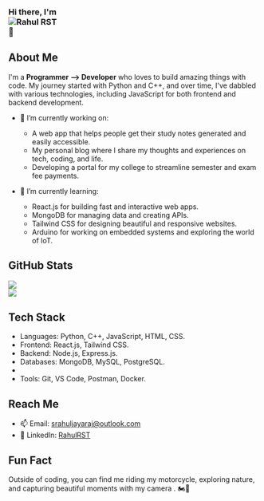 ### Hi there, I'm <br /><img src="https://readme-typing-svg.demolab.com?font=Fira+Code&pause=1000&color=006AFF&width=435&lines=RahulRST" alt="Rahul RST" /><br /> 👋

## About Me

I'm a **Programmer --> Developer** who loves to build amazing things with code. My journey started with Python and C++, and over time, I've dabbled with various technologies, including JavaScript for both frontend and backend development.

- 🔭 I’m currently working on:
  - A web app that helps people get their study notes generated and easily accessible.
  - My personal blog where I share my thoughts and experiences on tech, coding, and life.
  - Developing a portal for my college to streamline semester and exam fee payments.

- 🌱 I’m currently learning:
  - React.js for building fast and interactive web apps.
  - MongoDB for managing data and creating APIs.
  - Tailwind CSS for designing beautiful and responsive websites.
  - Arduino for working on embedded systems and exploring the world of IoT.

## GitHub Stats

<div style="display: flex; flex-direction: column">
  <img src="https://github-readme-stats.vercel.app/api?username=RahulRST&count_private=true&show_icons=true&hide_border=true&theme=transparent" />
  <img src="https://streak-stats.demolab.com/?user=RahulRST&theme=transparent&hide_border=true" />
</div>

## Tech Stack

- Languages: Python, C++, JavaScript, HTML, CSS.
- Frontend: React.js, Tailwind CSS.
- Backend: Node.js, Express.js.
- Databases: MongoDB, MySQL, PostgreSQL.
- 
- Tools: Git, VS Code, Postman, Docker.

## Reach Me

- 📫 Email: [srahuljayaraj@outlook.com](mailto:srahuljayaraj@outlook.com)
- 💼 LinkedIn: [RahulRST](https://www.linkedin.com/in/rahulrst/)
<!-- - 🌐 Portfolio: [YourWebsite](https://www.yourportfolio.com/) -->

## Fun Fact

Outside of coding, you can find me riding my motorcycle, exploring nature, and capturing beautiful moments with my camera . 🏍️📸

